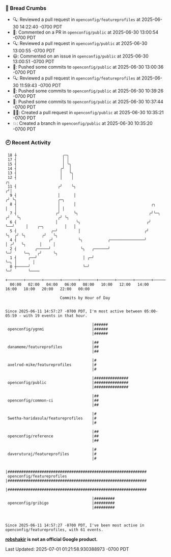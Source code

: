 ### 🍞 Bread Crumbs

 * 🔍: Reviewed a pull request in  `openconfig/featureprofiles` at 2025-06-30 14:22:40 -0700 PDT
 * 💬: Commented on a PR in  `openconfig/public` at 2025-06-30 13:00:54 -0700 PDT
 * 🔍: Reviewed a pull request in  `openconfig/public` at 2025-06-30 13:00:55 -0700 PDT
 * 😃: Commented on an issue in `openconfig/public` at 2025-06-30 13:00:51 -0700 PDT
 * 🚢: Pushed some commits to `openconfig/public` at 2025-06-30 13:00:36 -0700 PDT
 * 🔍: Reviewed a pull request in  `openconfig/featureprofiles` at 2025-06-30 11:59:43 -0700 PDT
 * 🚢: Pushed some commits to `openconfig/public` at 2025-06-30 10:39:26 -0700 PDT
 * 🚢: Pushed some commits to `openconfig/public` at 2025-06-30 10:37:44 -0700 PDT
 * ✍🏼: Created a pull request in `openconfig/public` at 2025-06-30 10:35:21 -0700 PDT
 * 💥: Created a branch in `openconfig/public` at 2025-06-30 10:35:20 -0700 PDT

### 🕘 Recent Activity
```
 18 ┼                    ╭─╮
 17 ┤                    │ │
 15 ┤                    │ ╰╮
 14 ┤                   ╭╯  │
 13 ┤                   │   ╰╮
 12 ┤                   │    │                                           ╭╮
 11 ┤                  ╭╯    ╰╮                                         ╭╯│
  9 ┤                  │      │                                        ╭╯ ╰╮                  ╭─╮
  8 ┤                  │      │                                 ╭╮     │   │                  │ │
  7 ┤                 ╭╯      ╰╮                               ╭╯╰─╮  ╭╯   ╰╮                ╭╯ ╰╮
  6 ┤                 │        ╰╮                             ╭╯   ╰──╯     │    ╭─╮         │   │
  5 ┤               ╭─╯         │                            ╭╯             ╰╮  ╭╯ ╰╮       ╭╯   ╰╮
  4 ┤              ╭╯           ╰╮           ╭───────────────╯               │ ╭╯   ╰╮      │     │
  2 ┤        ╭─────╯             ╰╮   ╭──────╯                               ╰─╯     ╰─╮   ╭╯     ╰╮
  1 ┤     ╭──╯                    │ ╭─╯                                                ╰─╮ │       │
  0 ┼─────╯                       ╰─╯                                                    ╰─╯       ╰────
    +───────+───────+───────+───────+───────+───────+───────+───────+───────+───────+───────+───────+────
  00:00   02:00   04:00   06:00   08:00   10:00   12:00   14:00   16:00   18:00   20:00   22:00   00:00   

						Commits by Hour of Day


Since 2025-06-11 14:57:27 -0700 PDT, I'm most active between 05:00-05:59 - with 19 events in that hour.

```



```
                                      |######
 openconfig/ygnmi                     |######
                                      |######

                                      |##
 danameme/featureprofiles             |##
                                      |##

                                      |#
 axelrod-mike/featureprofiles         |#
                                      |#

                                      |###############
 openconfig/public                    |###############
                                      |###############

                                      |##
 openconfig/common-ci                 |##
                                      |##

                                      |#
 Swetha-haridasula/featureprofiles    |#
                                      |#

                                      |##
 openconfig/reference                 |##
                                      |##

                                      |#
 daveruturaj/featureprofiles          |#
                                      |#

                                      |#############################################################
 openconfig/featureprofiles           |#############################################################
                                      |#############################################################

                                      |#########
 openconfig/gribigo                   |#########
                                      |#########



Since 2025-06-11 14:57:27 -0700 PDT, I've been most active in openconfig/featureprofiles, with 61 events.

```
**[robshakir](mailto:robjs@google.com) is not an official Google product.**  


Last Updated: 2025-07-01 01:21:58.930388973 -0700 PDT
